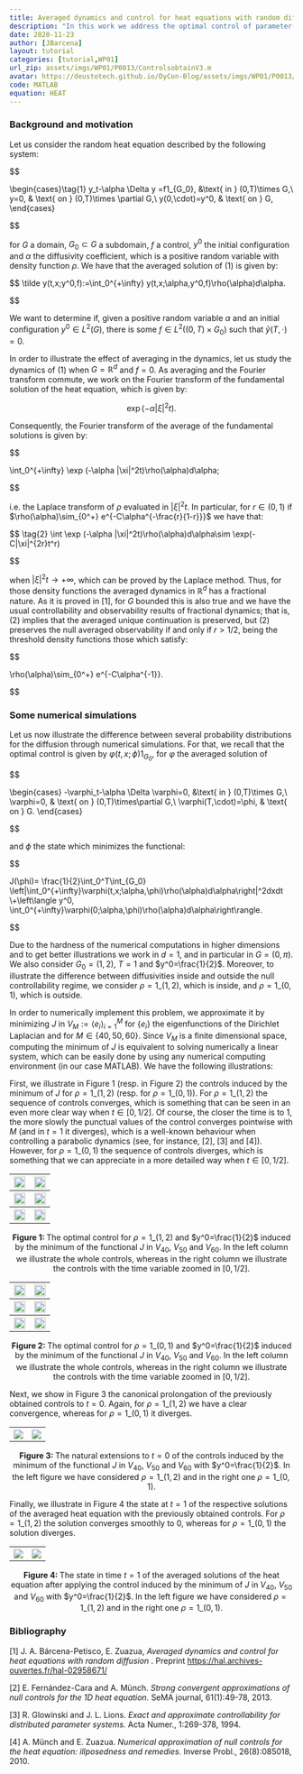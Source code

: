 ```yaml
---
title: Averaged dynamics and control for heat equations with random diffusion
description: "In this work we address the optimal control of parameter-dependent systems. In particular, we study the dynamics and averaged controllability properties of heat equations with random non-negative diffusivites."
date: 2020-11-23
author: [JBarcena] 
layout: tutorial
categories: [tutorial,WP01]
url_zip: assets/imgs/WP01/P0013/ControlsobtainV3.m
avatar: https://deustotech.github.io/DyCon-Blog/assets/imgs/WP01/P0013/Graph12V40.jpg
code: MATLAB
equation: HEAT
---
```

### Background and motivation


Let us consider the random heat equation described 
by the following system:

$$

\begin{cases}\tag{1}
y_t-\alpha \Delta y =f1_{G_0}, &\text{ in } (0,T)\times G,\\
y=0, & \text{ on } (0,T)\times \partial G,\\
y(0,\cdot)=y^0,  & \text{ on } G,
\end{cases}

$$

for $G$  a domain, $G_0\subset G$ a subdomain, 
$f$ a control,  $y^0$  the initial configuration 
and $\alpha$ the diffusivity coefficient, which is a positive 
random variable with density function $\rho$.
We have that the averaged solution of (1)
is given by:

$$
\tilde y(t,x;y^0,f):=\int_0^{+\infty} y(t,x;\alpha,y^0,f)\rho(\alpha)d\alpha.

$$

We want to determine if, given a positive random variable 
$\alpha$ and an initial configuration $y^0\in L^2(G)$, there 
is some $f\in L^2((0,T)\times G_0)$ such that $\tilde y(T,\cdot)=0$.


In order to illustrate the effect of averaging in
 the dynamics, let us study the dynamics of
(1) when $G=\mathbb R^d$ and $f=0$.
As averaging and the Fourier transform commute, we work on the
Fourier transform of the fundamental solution of the
heat equation, which is given by:

$$
\exp(-\alpha |\xi|^2t).
$$

Consequently, the Fourier transform of the average
of the fundamental solutions is given by:

$$

\int_0^{+\infty} \exp (-\alpha |\xi|^2t)\rho(\alpha)d\alpha;

$$


i.e. the Laplace transform of $\rho$ evaluated in $|\xi|^2t$. 
In particular, for $r\in(0,1)$ if $\rho(\alpha)\sim_{0^+} e^{-C\alpha^{-\frac{r}{1-r}}}$
we have that:


$$
\tag{2}
\int \exp (-\alpha |\xi|^2t)\rho(\alpha)d\alpha\sim \exp(-C|\xi|^{2r}t^r)

$$


when $|\xi|^2t\to+\infty$, which can be proved by the Laplace method.
Thus, for those density functions 
the averaged dynamics in $\mathbb R^d$ has a fractional nature. As it is proved in [1],
for $G$ bounded this is also true and we have the usual controllability 
and observability results of fractional dynamics;
that is, (2) implies that
the averaged unique continuation is preserved,
but (2) preserves the null averaged observability
if and only if $r>1/2$, being the threshold density functions  those
which satisfy: 

$$

\rho(\alpha)\sim_{0^+} e^{-C\alpha^{-1}}.

$$



### Some numerical simulations

Let us now illustrate the difference between several probability distributions for the diffusion through numerical simulations. For that, we recall that 
the optimal control is given by $\varphi(t,x;\phi)1_{G_0}$, for $\varphi$ the 
averaged solution of 

$$

\begin{cases}
-\varphi_t-\alpha \Delta \varphi=0, &\text{ in } (0,T)\times G,\\
\varphi=0, & \text{ on } (0,T)\times\partial G,\\
\varphi(T,\cdot)=\phi,  & \text{ on } G.
\end{cases}

$$

and $\phi$ the state which minimizes the functional: 
 
 $$

 J(\phi)= \frac{1}{2}\int_0^T\int_{G_0}
\left|\int_0^{+\infty}\varphi(t,x;\alpha,\phi)\rho(\alpha)d\alpha\right|^2dxdt 
 \\+\left\langle  y^0, \int_0^{+\infty}\varphi(0;\alpha,\phi)\rho(\alpha)d\alpha\right\rangle.

$$

Due to the hardness of the numerical computations in higher dimensions and to get
better illustrations we work in $d=1$, and in particular in $G=(0,\pi)$.
We also consider $G_0=(1,2)$, $T=1$ and $y^0=\frac{1}{2}$. 
Moreover, to illustrate the difference between diffusivities inside and 
outside the null controllability regime, we consider $\rho=1\_{(1,2)}$, which is inside,
and $\rho=1\_{(0,1)}$, which is outside.


In order to numerically implement this problem, we approximate it by
minimizing $J$ in $V_M:=\langle e_i \rangle_{i=1}^M$ 
for $\{e_i\}$ the eigenfunctions of the Dirichlet Laplacian
 and for $M\in\{40,50,60\}$. 
Since $V_M$ is a finite dimensional space, computing the 
minimum of $J$ is equivalent to solving numerically a linear system,
which can be easily done by using any numerical computing environment
(in our case MATLAB). We have the following illustrations:


First, we illustrate in Figure 1 
(resp. in Figure 2)
the controls induced by the minimum of $J$ for $\rho=1\_{(1,2)}$
(resp. for $\rho=1\_{(0,1)}$).
For  $\rho=1\_{(1,2)}$ the 
sequence of controls converges, which is something that can be seen in an even 
more clear way when $t\in[0,1/2]$. Of course, the closer the time is to $1$,
the more slowly the punctual values of the control converges pointwise with $M$ 
(and in $t=1$ it diverges),
which is a well-known behaviour when
controlling a parabolic dynamics (see, for instance,
[2], [3] and [4]).
 However, for $\rho=1\_{(0,1)}$ the sequence of  controls 
diverges, which is something that we can appreciate in a more 
detailed way when $t\in[0,1/2]$.

<center>
<table >
<tr>
<th> <img src="{{site.url}}{{site.baseurl}}/assets/imgs/WP01/P0013/Graph12V40.jpg" width="100%"></th>
<th> <img src="{{site.url}}{{site.baseurl}}/assets/imgs/WP01/P0013/Graph12V40t05.jpg" width="100%"></th>
</tr>
<tr>
<th> <img src="{{site.url}}{{site.baseurl}}/assets/imgs/WP01/P0013/Graph12V50.jpg" width="100%"></th>
<th> <img src="{{site.url}}{{site.baseurl}}/assets/imgs/WP01/P0013/Graph12V50t05.jpg" width="100%"></th>
</tr>
<tr>
<th> <img src="{{site.url}}{{site.baseurl}}/assets/imgs/WP01/P0013/Graph12V60.jpg" width="100%"></th>
<th> <img src="{{site.url}}{{site.baseurl}}/assets/imgs/WP01/P0013/Graph12V60t05.jpg" width="100%"></th>
</tr>
</table>


<strong> Figure 1: </strong>
 The optimal control for  $\rho=1\_{(1,2)}$ and $y^0=\frac{1}{2}$ 
induced by the minimum of the functional $J$ in $V_{40}$, $V_{50}$
and $V_{60}$.
In the left column we illustrate the whole controls, whereas in the right 
column we illustrate the controls with the time variable zoomed in $[0,1/2]$.
</center>


<center>
<table >
<tr>
<th> <img src="{{site.url}}{{site.baseurl}}/assets/imgs/WP01/P0013/Graph01V40.jpg" width="100%"></th>
<th> <img src="{{site.url}}{{site.baseurl}}/assets/imgs/WP01/P0013/Graph01V40t05.jpg" width="100%"></th>
</tr>
<tr>
<th> <img src="{{site.url}}{{site.baseurl}}/assets/imgs/WP01/P0013/Graph01V50.jpg" width="100%"></th>
<th> <img src="{{site.url}}{{site.baseurl}}/assets/imgs/WP01/P0013/Graph01V50t05.jpg" width="100%"></th>
</tr>
<tr>
<th> <img src="{{site.url}}{{site.baseurl}}/assets/imgs/WP01/P0013/Graph01V60.jpg" width="100%"></th>
<th> <img src="{{site.url}}{{site.baseurl}}/assets/imgs/WP01/P0013/Graph01V60t05.jpg" width="100%"></th>
</tr>
</table>


<strong> Figure 2: </strong>
 The optimal control for  $\rho=1\_{(0,1)}$ and $y^0=\frac{1}{2}$ 
induced by the minimum of the functional $J$ in $V_{40}$, $V_{50}$
and $V_{60}$.
In the left column we illustrate the whole controls, whereas in the right 
column we illustrate the controls with the time variable zoomed in $[0,1/2]$.
</center>




Next, we show in Figure 3
the canonical prolongation of the previously obtained controls to $t=0$.
 Again, for $\rho=1\_{(1,2)}$  we have a clear convergence,
whereas for $\rho=1\_{(0,1)}$  it diverges.


<center>
<table >
<tr>
<th> <img src="{{site.url}}{{site.baseurl}}/assets/imgs/WP01/P0013/Graph12t0.jpg" ></th>
<th> <img src="{{site.url}}{{site.baseurl}}/assets/imgs/WP01/P0013/Graph01t0.jpg" ></th>
</tr>
</table>

<strong> Figure 3: </strong>
The natural extensions to $t=0$ of the controls 
induced by the minimum of the functional $J$ in $V_{40}$, $V_{50}$ 
and $V_{60}$ with $y^0=\frac{1}{2}$. In the left figure
we have considered $\rho =1\_{(1,2)}$ and in the right one $\rho=1\_{(0,1)}$.
</center>


Finally, we illustrate in Figure 4 the state at $t=1$
of the respective solutions of the averaged heat equation
 with the previously obtained controls.
For $\rho=1\_{(1,2)}$ the solution converges smoothly to $0$,
whereas for $\rho=1\_{(0,1)}$ the solution diverges.

<center>
<table >
<tr>
<th> <img src="{{site.url}}{{site.baseurl}}/assets/imgs/WP01/P0013/Graph12t1.jpg" ></th>
<th> <img src="{{site.url}}{{site.baseurl}}/assets/imgs/WP01/P0013/Graph01t1.jpg" ></th>
</tr>
</table>

<strong> Figure 4: </strong>
The state in time $t=1$ of the averaged solutions of the heat equation after
applying the control induced by the minimum of $J$ in $V_{40}$, $V_{50}$
and $V_{60}$ with $y^0=\frac{1}{2}$. In the left figure
we have considered $\rho =1\_{(1,2)}$ and in the right one $\rho=1\_{(0,1)}$.
</center>


### Bibliography
[1] J. A. Bárcena-Petisco, E. Zuazua, <i> Averaged dynamics and control for heat equations with random diffusion </i>. Preprint <https://hal.archives-ouvertes.fr/hal-02958671/>

[2] E. Fernández-Cara and A. Münch. <i>Strong convergent approximations of null controls for the 1D
heat equation.</i> SeMA journal, 61(1):49-78, 2013.

[3] R. Glowinski and J. L. Lions.<i> Exact and approximate controllability for distributed parameter
systems. </i> Acta Numer., 1:269-378, 1994.

[4] A. Münch and E. Zuazua. <i>Numerical approximation of null controls for the heat equation: illposedness
and remedies.</i> Inverse Probl., 26(8):085018, 2010.
